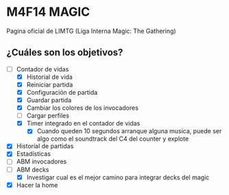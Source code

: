 # M4F14 MAGIC

Pagina oficial de LIMTG (Liga Interna Magic: The Gathering)

## ¿Cuáles son los objetivos?

- [ ] Contador de vidas
  - [x] Historial de vida
  - [x] Reiniciar partida
  - [x] Configuración de partida
  - [x] Guardar partida
  - [x] Cambiar los colores de los invocadores
  - [ ] Cargar perfiles
  - [x] Timer integrado en el contador de vidas
    - [x] Cuando queden 10 segundos arranque alguna musica, puede ser algo como el soundtrack del C4 del counter y explote
- [x] Historial de partidas
- [x] Estadísticas
- [ ] ABM invocadores
- [ ] ABM decks
  - [x] Investigar cual es el mejor camino para integrar decks del magic
- [x] Hacer la home
